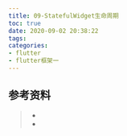 ```yaml
---
title: 09-StatefulWidget生命周期
toc: true
date: 2020-09-02 20:38:22
tags:
categories:
- flutter
- flutter框架一
---
```






## 参考资料
> - []()
> - []()
